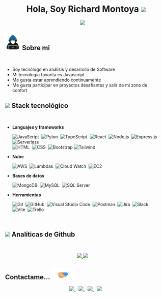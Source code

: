 <div id="user-content-toc">
  <ul align="center">
	<h1 align="center"><b>Hola, Soy Richard Montoya </b><img src="https://media.giphy.com/media/hvRJCLFzcasrR4ia7z/giphy.gif" width="35"></h1>
  </ul>
</div>
<p align="center">
  <img src="https://readme-typing-svg.herokuapp.com?font=Nunito&color=cyan&size=35&center=true&vCenter=true&width=610&height=100&lines=Me+gusta+aprender+cosas+nuevas..++;Desarrollador++Backend,;Mi+tecnología+favorita+es+Javascript,;Participo+en+proyectos+desafiantes...">
</p>
	
## <picture><img src = "https://github.com/0xAbdulKhalid/0xAbdulKhalid/raw/main/assets/mdImages/about_me.gif" width = 50px></picture> **Sobre mi**

<br>

- Soy tecnólogo en análisis y desarrollo de Software
- Mi tecnología favorita es Javascript
- Me gusta estar aprendiendo continuamente
- Me gusta participar en proyectos desafiantes y salir de mi zona de confort


## <img src="https://media2.giphy.com/media/QssGEmpkyEOhBCb7e1/giphy.gif?cid=ecf05e47a0n3gi1bfqntqmob8g9aid1oyj2wr3ds3mg700bl&rid=giphy.gif" width ="30px"><b> Stack tecnológico</b>
<br>

<p align="center">

- **Languajes y frameworks**
    
  ![JavaScript](https://img.shields.io/badge/-JavaScript-05122A?style=flat&logo=javascript)&nbsp;
  ![Pyton](https://img.shields.io/badge/Python-05122A?style=flat&logo=python)&nbsp;
  ![TypeScript](https://img.shields.io/badge/-TypeScript-05122A?style=flat&logo=typescript)&nbsp;
  ![React](https://img.shields.io/badge/-React-05122A?style=flat&logo=react)&nbsp;
  ![Node.js](https://img.shields.io/badge/-Node.js-05122A?style=flat&logo=node.js)&nbsp;
  ![Express.js](https://img.shields.io/badge/Express.js-05122A?style=flat&logo=Express)&nbsp;
  ![Serverless](https://img.shields.io/badge/-Serverless-05122A?style=flat&logo=serverless)&nbsp;
  <br>
  ![HTML](https://img.shields.io/badge/-HTML-05122A?style=flat&logo=HTML5)&nbsp;
  ![CSS](https://img.shields.io/badge/-CSS-05122A?style=flat&logo=CSS3&logoColor=1572B6)&nbsp;
  ![Bootstrap](https://img.shields.io/badge/-Bootstrap-05122A?style=flat&logo=bootstrap&logoColor=563D7C)
 ![Tailwind](https://img.shields.io/badge/Tailwind-05122A?style=flat&logo=tailwind%20css)


- **Nube**

  ![AWS](https://img.shields.io/badge/-AWS-05122A?style=flat&logo=amazonaws&logoColor=##FF9900)&nbsp;
  ![Lambdas](https://img.shields.io/badge/-Lambdas-05122A?style=flat&logo=awslambda)&nbsp;
  ![Cloud Watch](https://img.shields.io/badge/-Cloud%20Watch-05122A?style=flat&logo=amazoncloudwatch)&nbsp;
  ![EC2](https://img.shields.io/badge/-EC2-05122A?style=flat&logo=amazonec2)&nbsp;


- **Bases de datos**

  ![MongoDB](https://img.shields.io/badge/-MongoDB-05122A?style=flat&logo=mongodb)&nbsp;
  ![MySQL](https://img.shields.io/badge/-MySQL-05122A?style=flat&logo=mysql)&nbsp;
  ![SQL Server](https://img.shields.io/badge/-SQL%20Server-05122A?style=flat&logo=sqlserver)&nbsp;

- **Herramientas**

  ![Git](https://img.shields.io/badge/-Git-05122A?style=flat&logo=git)&nbsp;
  ![GitHub](https://img.shields.io/badge/-GitHub-05122A?style=flat&logo=github)&nbsp;
  ![Visual Studio Code](https://img.shields.io/badge/-Visual%20Studio%20Code-05122A?style=flat&logo=visual-studio-code&logoColor=007ACC)&nbsp;
  ![Postman](https://img.shields.io/badge/-Postman-05122A?style=flat&logo=postman)&nbsp;
  ![Jira](https://img.shields.io/badge/-Jira-05122A?style=flat&logo=jira&logoColor=0052CC)&nbsp;
  ![Slack](https://img.shields.io/badge/-Slack-05122A?style=flat&logo=slack&logoColor=4A154B)&nbsp;
  ![Vite](https://img.shields.io/badge/-Vite-05122A?style=flat&logo=vite)&nbsp;
  ![Trello](https://img.shields.io/badge/-Trello-05122A?style=flat&logo=trello)&nbsp;

<br>

## <img src="https://media.giphy.com/media/iY8CRBdQXODJSCERIr/giphy.gif" width="30"><b> Analíticas de Github </b>
<br>

<p align="center">
<a href="https://github.com/Richard-01">
  <img height="180em" src="https://github-readme-stats-eight-theta.vercel.app/api?username=Richard-01&show_icons=true&theme=algolia&include_all_commits=true&count_private=true"/>
  <img height="180em" src="https://github-readme-stats-eight-theta.vercel.app/api/top-langs/?username=Richard-01&layout=compact&langs_count=8&theme=algolia"/>
</a>
</p>


## <b>Contactame...</b><img src="https://github.com/0xAbdulKhalid/0xAbdulKhalid/raw/main/assets/mdImages/handshake.gif" width ="80">

<div align="center"  class="icons-social" style="margin-left: 10px;">
  <a style="margin-left: 10px;"  target="_blank" href="https://www.linkedin.com/in/Richard-Montoya/">
    <img src="https://img.icons8.com/doodle/40/000000/linkedin--v2.png">
  </a>
  <a style="margin-left: 10px;" target="_blank" href="https://github.com/Richard-01">
		<img src="https://img.icons8.com/doodle/40/000000/github--v1.png">
  </a>
  <a style="margin-left: 10px;" target="_blank" href="https://wa.me/+573147887840">
		<img src="https://img.icons8.com/doodle/40/000000/whatsapp--v1.png">
  </a>
  <a style="margin-left: 10px;" target="_blank" 
  href="mailto:richard.montoyaa1@gmail.com">
		<img src="https://img.icons8.com/doodle/40/000000/gmail--v1.png">
  </a>
  </div>
